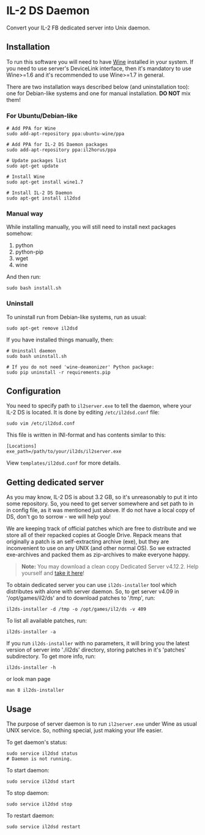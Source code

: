 IL-2 DS Daemon
============

Convert your IL-2 FB dedicated server into Unix daemon.

Installation
------------

To run this software you will need to have [Wine](http://www.winehq.org/)
installed in your system. If you need to use server's DeviceLink interface,
then it's mandatory to use Wine>=1.6 and it's recommended to use Wine>=1.7 in
general.

There are two installation ways described below (and uninstallation too): one
for Debian-like systems and one for manual installation. **DO NOT** mix them!

### For Ubuntu/Debian-like

    # Add PPA for Wine
    sudo add-apt-repository ppa:ubuntu-wine/ppa

    # Add PPA for IL-2 DS Daemon packages
    sudo add-apt-repository ppa:il2horus/ppa

    # Update packages list
    sudo apt-get update

    # Install Wine
    sudo apt-get install wine1.7

    # Install IL-2 DS Daemon
    sudo apt-get install il2dsd

### Manual way

While installing manually, you will still need to install next packages
somehow:

1. python
2. python-pip
3. wget
4. wine

And then run:

    sudo bash install.sh

### Uninstall

To uninstall run from Debian-like systems, run as usual:

    sudo apt-get remove il2dsd

If you have installed things manually, then:

    # Uninstall daemon
    sudo bash uninstall.sh

    # If you do not need 'wine-deamonizer' Python package:
    sudo pip uninstall -r requirements.pip

Configuration
-------------

You need to specify path to `il2server.exe` to tell the daemon, where your
IL-2 DS is located. It is done by editing `/etc/il2dsd.conf` file:

    sudo vim /etc/il2dsd.conf

This file is written in INI-format and has contents similar to this:

    [Locations]
    exe_path=/path/to/your/il2ds/il2server.exe

View `templates/il2dsd.conf` for more details.

Getting dedicated server
------------------------

As you may know, IL-2 DS is about 3.2 GB, so it's unreasonably to put it into
some repository. So, you need to get server somewhere and set path to in in
config file, as it was mentioned just above. If do not have a local copy of
DS, don't go to sorrow - we will help you!

We are keeping track of official patches which are free to distribute and we
store all of their repacked copies at Google Drive. Repack means that
originally a patch is an self-extracting archive (exe), but they are
inconvenient to use on any UNIX (and other normal OS). So we extracted
exe-archives and packed them as zip-archives to make everyone happy.

> **Note:** You may download a clean copy Dedicated Server v4.12.2. Help yourself and [take it here](https://drive.google.com/file/d/0B4hbTGD5PQqQOUtBVTJqWEFhaU0/edit?usp=sharing)!

To obtain dedicated server you can use `il2ds-installer` tool which distributes
with alone with server daemon. So, to get server v4.09 in '/opt/games/il2/ds'
and to download patches to '/tmp', run:

    il2ds-installer -d /tmp -o /opt/games/il2/ds -v 409

To list all available patches, run:

    il2ds-installer -a

If you run `il2ds-installer` with no parameters, it will bring you the latest
version of server into './il2ds' directory, storing patches in it's 'patches'
subdirectory. To get more info, run:

    il2ds-installer -h

or look man page

    man 8 il2ds-installer

Usage
-----

The purpose of server daemon is to run `il2server.exe` under Wine as usual UNIX
service. So, nothing special, just making your life easier.

To get daemon's status:

    sudo service il2dsd status
    # Daemon is not running.

To start daemon:

    sudo service il2dsd start

To stop daemon:

    sudo service il2dsd stop

To restart daemon:

    sudo service il2dsd restart
